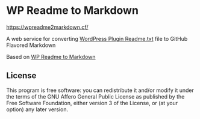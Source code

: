 # WP Readme to Markdown

<https://wpreadme2markdown.cf/>

A web service for converting [WordPress Plugin Readme.txt](https://wordpress.org/plugins/about/)
file to GitHub Flavored Markdown

Based on [WP Readme to Markdown](https://github.com/wpreadme2markdown/wp-readme-to-markdown)

## License

This program is free software: you can redistribute it and/or modify
it under the terms of the GNU Affero General Public License as published by
the Free Software Foundation, either version 3 of the License, or
(at your option) any later version.
